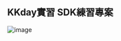 ## KKday實習 SDK練習專案
![image](https://github.com/user-attachments/assets/a5c38240-8dd8-4b74-8328-d70f4bc30710)
